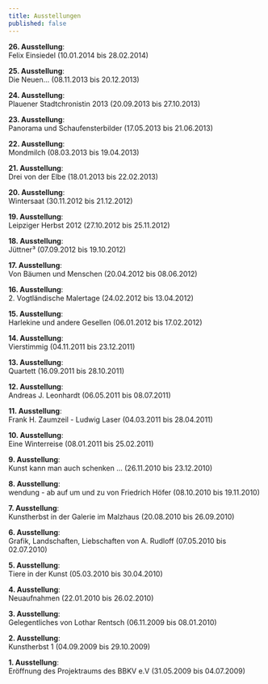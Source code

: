 ```yaml
---
title: Ausstellungen
published: false
---
```

__26. Ausstellung__:<br>Felix Einsiedel (10.01.2014 bis 28.02.2014)

__25. Ausstellung__:<br>Die Neuen... (08.11.2013 bis 20.12.2013)

__24. Ausstellung__:<br>Plauener Stadtchronistin 2013 (20.09.2013 bis 27.10.2013)

__23. Ausstellung__:<br>Panorama und Schaufensterbilder (17.05.2013 bis 21.06.2013)

__22. Ausstellung__:<br>Mondmilch (08.03.2013 bis 19.04.2013)

__21. Ausstellung__:<br>Drei von der Elbe (18.01.2013 bis 22.02.2013)

__20. Ausstellung__:<br>Wintersaat (30.11.2012 bis 21.12.2012)

__19. Ausstellung__:<br>Leipziger Herbst 2012 (27.10.2012 bis 25.11.2012)

__18. Ausstellung__:<br>Jüttner³ (07.09.2012 bis 19.10.2012)

__17. Ausstellung__:<br>Von Bäumen und Menschen (20.04.2012 bis 08.06.2012)

__16. Ausstellung__:<br>2. Vogtländische Malertage (24.02.2012 bis 13.04.2012)

__15. Ausstellung__:<br>Harlekine und andere Gesellen (06.01.2012 bis 17.02.2012)

__14. Ausstellung__:<br>Vierstimmig (04.11.2011 bis 23.12.2011)

__13. Ausstellung__:<br>Quartett (16.09.2011 bis 28.10.2011)

__12. Ausstellung__:<br>Andreas J. Leonhardt (06.05.2011 bis 08.07.2011)

__11. Ausstellung__:<br>Frank H. Zaumzeil - Ludwig Laser (04.03.2011 bis 28.04.2011)

__10. Ausstellung__:<br>Eine Winterreise (08.01.2011 bis 25.02.2011)

__9. Ausstellung__:<br>Kunst kann man auch schenken ... (26.11.2010 bis 23.12.2010)

__8. Ausstellung__:<br>wendung - ab auf um und zu von Friedrich Höfer (08.10.2010 bis 19.11.2010)

__7. Ausstellung__:<br>Kunstherbst in der Galerie im Malzhaus (20.08.2010 bis 26.09.2010)

__6. Ausstellung__:<br>Grafik, Landschaften, Liebschaften von A. Rudloff (07.05.2010 bis 02.07.2010)

__5. Ausstellung__:<br>Tiere in der Kunst (05.03.2010 bis 30.04.2010)

__4. Ausstellung__:<br>Neuaufnahmen (22.01.2010 bis 26.02.2010)

__3. Ausstellung__:<br>Gelegentliches von Lothar Rentsch (06.11.2009 bis 08.01.2010)

__2. Ausstellung__:<br>Kunstherbst 1 (04.09.2009 bis 29.10.2009)

__1. Ausstellung__:<br>Eröffnung des Projektraums des BBKV e.V (31.05.2009 bis 04.07.2009)
